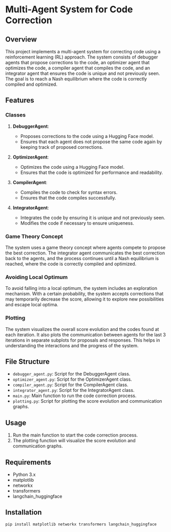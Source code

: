 # Multi-Agent System for Code Correction

## Overview

This project implements a multi-agent system for correcting code using a reinforcement learning (RL) approach. The system consists of debugger agents that propose corrections to the code, an optimizer agent that optimizes the code, a compiler agent that compiles the code, and an integrator agent that ensures the code is unique and not previously seen. The goal is to reach a Nash equilibrium where the code is correctly compiled and optimized.

## Features

### Classes

1. **DebuggerAgent**:
   - Proposes corrections to the code using a Hugging Face model.
   - Ensures that each agent does not propose the same code again by keeping track of proposed corrections.

2. **OptimizerAgent**:
   - Optimizes the code using a Hugging Face model.
   - Ensures that the code is optimized for performance and readability.

3. **CompilerAgent**:
   - Compiles the code to check for syntax errors.
   - Ensures that the code compiles successfully.

4. **IntegratorAgent**:
   - Integrates the code by ensuring it is unique and not previously seen.
   - Modifies the code if necessary to ensure uniqueness.

### Game Theory Concept

The system uses a game theory concept where agents compete to propose the best correction. The integrator agent communicates the best correction back to the agents, and the process continues until a Nash equilibrium is reached, where the code is correctly compiled and optimized.

### Avoiding Local Optimum

To avoid falling into a local optimum, the system includes an exploration mechanism. With a certain probability, the system accepts corrections that may temporarily decrease the score, allowing it to explore new possibilities and escape local optima.

### Plotting

The system visualizes the overall score evolution and the codes found at each iteration. It also plots the communication between agents for the last 3 iterations in separate subplots for proposals and responses. This helps in understanding the interactions and the progress of the system.

## File Structure

- `debugger_agent.py`: Script for the DebuggerAgent class.
- `optimizer_agent.py`: Script for the OptimizerAgent class.
- `compiler_agent.py`: Script for the CompilerAgent class.
- `integrator_agent.py`: Script for the IntegratorAgent class.
- `main.py`: Main function to run the code correction process.
- `plotting.py`: Script for plotting the score evolution and communication graphs.

## Usage

1. Run the main function to start the code correction process.
2. The plotting function will visualize the score evolution and communication graphs.

## Requirements

- Python 3.x
- matplotlib
- networkx
- transformers
- langchain_huggingface

## Installation

```sh
pip install matplotlib networkx transformers langchain_huggingface
